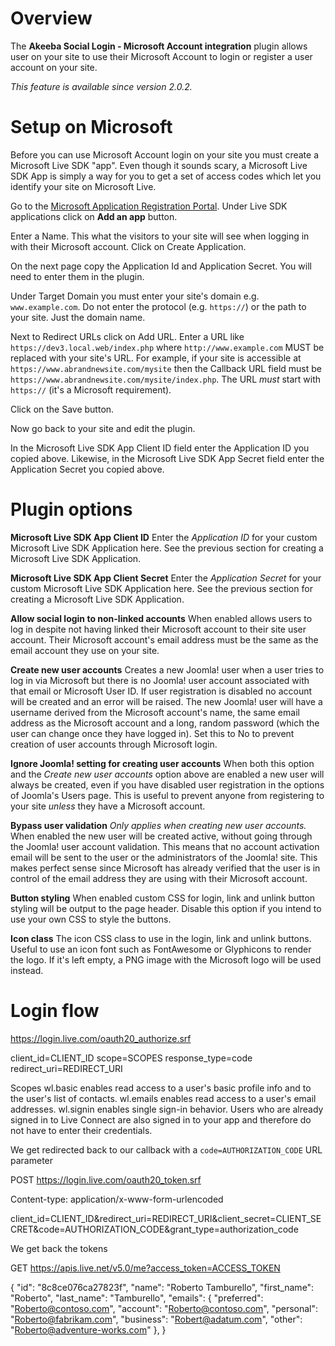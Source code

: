 # Overview 

The **Akeeba Social Login - Microsoft Account integration** plugin allows user on your site to use their Microsoft Account to login or register a user account on your site.

_This feature is available since version 2.0.2._

# Setup on Microsoft 

Before you can use Microsoft Account login on your site you must create a Microsoft Live SDK "app". Even though it sounds scary, a Microsoft Live SDK App is simply a way for you to get a set of access codes which let you identify your site on Microsoft Live.

Go to the [Microsoft Application Registration Portal](https://apps.dev.microsoft.com/#/appList). Under Live SDK applications click on **Add an app** button.

Enter a Name. This what the visitors to your site will see when logging in with their Microsoft account. Click on Create Application.

On the next page copy the Application Id and Application Secret. You will need to enter them in the plugin.

Under Target Domain you must enter your site's domain e.g. `www.example.com`. Do not enter the protocol (e.g. `https://`) or the path to your site. Just the domain name.

Next to Redirect URLs click on Add URL. Enter a URL like `https://dev3.local.web/index.php` where `http://www.example.com` MUST be replaced with your site's URL. For example, if your site is accessible at `https://www.abrandnewsite.com/mysite` then the Callback URL field must be `https://www.abrandnewsite.com/mysite/index.php`. The URL _must_ start with `https://` (it's a Microsoft requirement).

Click on the Save button.

Now go back to your site and edit the plugin.

In the Microsoft Live SDK App Client ID field enter the Application ID you copied above. Likewise, in the Microsoft Live SDK App Secret field enter the Application Secret you copied above.

# Plugin options

**Microsoft Live SDK App Client ID**
Enter the _Application ID_ for your custom Microsoft Live SDK Application here. See the previous section for creating a Microsoft Live SDK Application.

**Microsoft Live SDK App Client Secret**
Enter the _Application Secret_ for your custom Microsoft Live SDK Application here. See the previous section for creating a Microsoft Live SDK Application.

**Allow social login to non-linked accounts**
When enabled allows users to log in despite not having linked their Microsoft account to their site user account. Their Microsoft account's email address must be the same as the email account they use on your site.

**Create new user accounts**
Creates a new Joomla! user when a user tries to log in via Microsoft but there is no Joomla! user account associated with that email or Microsoft User ID. If user registration is disabled no account will be created and an error will be raised. The new Joomla! user will have a username derived from the Microsoft account's name, the same email address as the Microsoft account and a long, random password (which the user can change once they have logged in). Set this to No to prevent creation of user accounts through Microsoft login.

**Ignore Joomla! setting for creating user accounts**
When both this option and the _Create new user accounts_ option above are enabled a new user will always be created, even if you have disabled user registration in the options of Joomla's Users page. This is useful to prevent anyone from registering to your site _unless_ they have a Microsoft account.

**Bypass user validation**
_Only applies when creating new user accounts._ When enabled the new user will be created active, without going through the Joomla! user account validation. This means that no account activation email will be sent to the user or the administrators of the Joomla! site. This makes perfect sense since Microsoft has already verified that the user is in control of the email address they are using with their Microsoft account.

**Button styling**
When enabled custom CSS for login, link and unlink button styling will be output to the page header. Disable this option if you intend to use your own CSS to style the buttons.

**Icon class**
The icon CSS class to use in the login, link and unlink buttons. Useful to use an icon font such as FontAwesome or Glyphicons to render the logo. If it's left empty, a PNG image with the Microsoft logo will be used instead.

# Login flow

https://login.live.com/oauth20_authorize.srf

client_id=CLIENT_ID
scope=SCOPES
response_type=code
redirect_uri=REDIRECT_URI

Scopes
wl.basic enables read access to a user's basic profile info and to the user's list of contacts.
wl.emails enables read access to a user's email addresses.
wl.signin enables single sign-in behavior. Users who are already signed in to Live Connect are also signed in to your app and therefore do not have to enter their credentials.

We get redirected back to our callback with a `code=AUTHORIZATION_CODE` URL parameter

POST https://login.live.com/oauth20_token.srf

Content-type: application/x-www-form-urlencoded

client_id=CLIENT_ID&redirect_uri=REDIRECT_URI&client_secret=CLIENT_SECRET&code=AUTHORIZATION_CODE&grant_type=authorization_code

We get back the tokens

GET https://apis.live.net/v5.0/me?access_token=ACCESS_TOKEN

{
   "id": "8c8ce076ca27823f", 
   "name": "Roberto Tamburello", 
   "first_name": "Roberto", 
   "last_name": "Tamburello", 
   "emails": {
         "preferred": "Roberto@contoso.com",
         "account": "Roberto@contoso.com", 
         "personal": "Roberto@fabrikam.com", 
         "business": "Robert@adatum.com",
         "other": "Roberto@adventure-works.com"
      },
}
